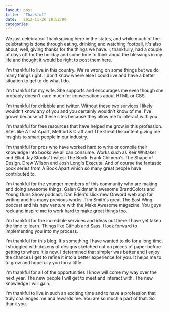 ```yaml
---
layout: post
title:  "Thankful"
date:   2012-11-26 20:52:00
categories:
---
```


We just celebrated Thanksgiving here in the states, and while much of the celebrating is done through eating, drinking and watching football, it's also about, well, giving thanks for the things we have. I, thankfully, had a couple of days off for the holiday and some time to think about the blessings in my life and thought it would be right to post them here.

I'm thankful to live in this country. We're wrong on some things but we do many things right. I don't know where else I could live and have a better situation to get to do what I do.

I'm thankful for my wife. She supports and encourages me even though she probably doesn't care much for conversations about HTML or CSS.

I'm thankful for dribbble and twitter. Without these two services I likely wouldn't know any of you and you certainly wouldn't know of me. I've grown because of these sites because they allow me to interact with you.

I'm thankful for free resources that have helped me grow in this profession. Sites like A List Apart, Method & Craft and The Great Discontent giving me insights to smart people in our industry.

I'm thankful for pros who have worked hard to write or compile their knowledge into books we all can consume. Works such as Keir Whitaker and Elliot Jay Stocks' Insites: The Book. Frank Chimero's The Shape of Design. Drew Wilson and Josh Long's Execute. And of course the fantastic book series from A Book Apart which so many great people have contributed to.

I'm thankful for the younger members of this community who are making and doing awesome things. Galen Gidman's awesome BrandColors and Young Guns Show podcast. Dan Eden's slick new Onword web app for writing and his many previous works. Tim Smith's great The East Wing podcast and his new venture with the Make Awesome magazine. You guys rock and inspire me to work hard to make great things too.

I'm thankful for the incredible services and ideas out there I have yet taken the time to learn. Things like GitHub and Sass. I look forward to implementing you into my process.

I'm thankful for this blog. It's something I have wanted to do for a long time. I struggled with dozens of designs sketched out on pieces of paper before getting to where it is now. I determined that simpler was better and I enjoy the chances I get to refine it into a better experience for you. It helps me to to grow and hopefully you too a little.

I'm thankful for all of the opportunities I know will come my way over the next year. The new people I will get to meet and interact with. The new knowledge I will gain.

I'm thankful to live in such an exciting time and to have a profession that truly challenges me and rewards me. You are so much a part of that. So thank you.